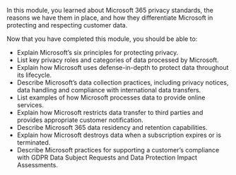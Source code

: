 In this module, you learned about Microsoft 365 privacy standards, the reasons we have them in place, and how they differentiate Microsoft in protecting and respecting customer data.

Now that you have completed this module, you should be able to:

- Explain Microsoft’s six principles for protecting privacy.
- List key privacy roles and categories of data processed by Microsoft.
- Explain how Microsoft uses defense-in-depth to protect data throughout its lifecycle.
- Describe Microsoft’s data collection practices, including privacy notices, data handling and compliance with international data transfers.
- List examples of how Microsoft processes data to provide online services.
- Explain how Microsoft restricts data transfer to third parties and provides appropriate customer notification.
- Describe Microsoft 365 data residency and retention capabilities.
- Explain how Microsoft destroys data when a subscription expires or is terminated.
- Describe Microsoft practices for supporting a customer’s compliance with GDPR Data Subject Requests and Data Protection Impact Assessments.
